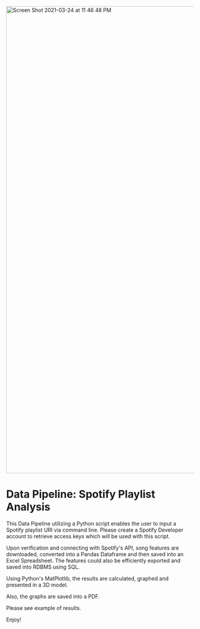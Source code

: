 <img width="1250" alt="Screen Shot 2021-03-24 at 11 46 48 PM" src="https://user-images.githubusercontent.com/37382927/112430379-4bb89500-8cfb-11eb-853f-40848ee28a41.png">

# Data Pipeline: Spotify Playlist Analysis

This Data Pipeline utilizing a Python script enables the user to input a Spotify playlist URI via command line. Please create a Spotify Developer account to retrieve access keys which will be used with this script.

Upon verification and connecting with Spotify's API, song features are downloaded, 
converted into a Pandas Dataframe and then saved into an Excel Spreadsheet.  The features could also be efficiently exported and saved into RDBMS using SQL.

Using Python's MatPlotlib, the results are calculated, graphed and presented in a 3D model.

Also, the graphs are saved into a PDF. 

Please see example of results. 

Enjoy!


